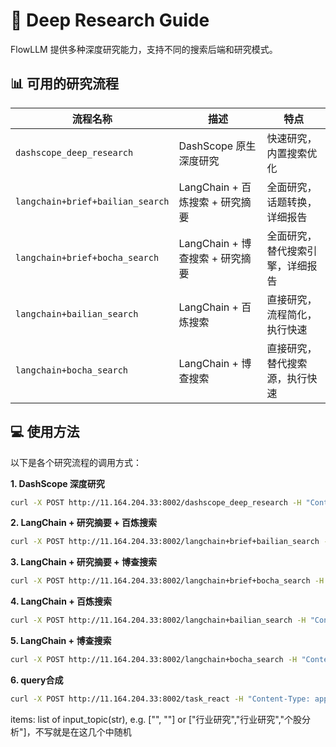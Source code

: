# 🔬 Deep Research Guide

FlowLLM 提供多种深度研究能力，支持不同的搜索后端和研究模式。

## 📊 可用的研究流程

| 流程名称                             | 描述                      | 特点               |
|----------------------------------|-------------------------|------------------|
| `dashscope_deep_research`        | DashScope 原生深度研究        | 快速研究，内置搜索优化      |
| `langchain+brief+bailian_search` | LangChain + 百炼搜索 + 研究摘要 | 全面研究，话题转换，详细报告   |
| `langchain+brief+bocha_search`   | LangChain + 博查搜索 + 研究摘要 | 全面研究，替代搜索引擎，详细报告 |
| `langchain+bailian_search`       | LangChain + 百炼搜索        | 直接研究，流程简化，执行快速   |
| `langchain+bocha_search`         | LangChain + 博查搜索        | 直接研究，替代搜索源，执行快速  |

## 💻 使用方法

以下是各个研究流程的调用方式：

**1. DashScope 深度研究**

```bash
curl -X POST http://11.164.204.33:8002/dashscope_deep_research -H "Content-Type: application/json" -d '{"query": "什么是人工智能？"}'
```

**2. LangChain + 研究摘要 + 百炼搜索**

```bash
curl -X POST http://11.164.204.33:8002/langchain+brief+bailian_search -H "Content-Type: application/json" -d '{"query": "分析2025年电动汽车的竞争格局"}'
```

**3. LangChain + 研究摘要 + 博查搜索**

```bash
curl -X POST http://11.164.204.33:8002/langchain+brief+bocha_search -H "Content-Type: application/json" -d '{"query": "量子计算的最新发展是什么？"}'
```

**4. LangChain + 百炼搜索**

```bash
curl -X POST http://11.164.204.33:8002/langchain+bailian_search -H "Content-Type: application/json" -d '{"query": "比较全球可再生能源的采用率"}'
```

**5. LangChain + 博查搜索**

```bash
curl -X POST http://11.164.204.33:8002/langchain+bocha_search -H "Content-Type: application/json" -d '{"query": "区块链技术的当前趋势是什么？"}'
```

**6. query合成**

```bash
curl -X POST http://11.164.204.33:8002/task_react -H "Content-Type: application/json" -d '{"items": ["", ""]}'
```

items: list of input_topic(str), e.g. ["", ""] or ["行业研究","行业研究","个股分析"]，不写就是在这几个中随机